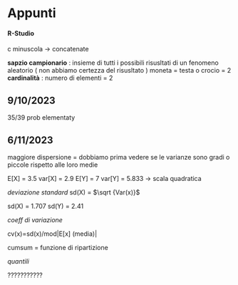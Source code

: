 
# Appunti
#### R-Studio

c minuscola -> concatenate

**sapzio campionario** : insieme di tutti i possibili risusltati di un fenomeno aleatorio ( non abbiamo certezza del risusltato ) 
moneta = testa o crocio = 2
**cardinalità** : numero di elementi = 2 

## 9/10/2023

35/39 prob elementaty

## 6/11/2023

maggiore dispersione = dobbiamo prima vedere se le varianze sono gradi o piccole rispetto alle loro medie  

E[X] = 3.5   var[X] = 2.9
E[Y] = 7 var[Y] = 5.833 -> scala quadratica

*deviazione standard* 
sd(X) = $\sqrt {Var(x)}$

sd(X) = 1.707
sd(Y) = 2.41

*coeff di variazione* 

cv(x)=sd(x)/mod|E[x] (media)|

cumsum = funzione di ripartizione

*quantili*

???????????



